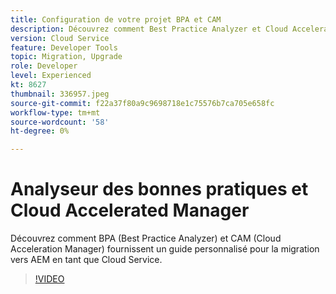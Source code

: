 ```yaml
---
title: Configuration de votre projet BPA et CAM
description: Découvrez comment Best Practice Analyzer et Cloud Acceleration Manager fournissent un guide personnalisé pour la migration vers AEM en tant que Cloud Service.
version: Cloud Service
feature: Developer Tools
topic: Migration, Upgrade
role: Developer
level: Experienced
kt: 8627
thumbnail: 336957.jpeg
source-git-commit: f22a37f80a9c9698718e1c75576b7ca705e658fc
workflow-type: tm+mt
source-wordcount: '58'
ht-degree: 0%

---
```


# Analyseur des bonnes pratiques et Cloud Accelerated Manager

Découvrez comment BPA (Best Practice Analyzer) et CAM (Cloud Acceleration Manager) fournissent un guide personnalisé pour la migration vers AEM en tant que Cloud Service. 

>[!VIDEO](https://video.tv.adobe.com/v/336957/?quality=12&learn=on)
